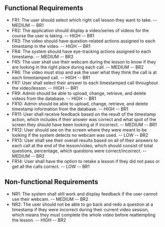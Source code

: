 ## Functional Requirements
- FR1: The user should select which right call lesson they want to take. -- MEDIUM -- BR1
- FR2: The application should display a video/series of videos for the course the user is taking. -- HIGH -- BR1
- FR3: The video should have question-related actions assigned to each timestamp in the video. -- HIGH -- BR1
- FR4: The system should have eye-tracking actions assigned to each timestamp. -- MEDIUM -- BR2
- FR5: The user shall use their webcam during the lesson to know if they are looking in the right place during
  each call. -- MEDIUM -- BR2
- FR6: The video must stop and ask the user what they think the call is at each timestamped call. -- HIGH -- BR1
- FR7: User shall select their answer to each timestamped call throughout the video/lesson.  -- HIGH -- BR1
- FR9: Admin should be able to upload, change, retrieve, and delete videos from the database. -- HIGH -- BR1
- FR10: Admin should be able to upload, change, retrieve, and delete timestamp information from the database. -- HIGH -- BR1
- FR11: User shall receive feedback based on the result of the timestamp action, which includes if their answer was correct and what spot of the screen they should have been looking at if incorrect. -- MEDIUM -- BR1
- FR12: User should see on the screen where they were meant to be looking if the system detects no webcam was used. -- LOW -- BR2
- FR13: User shall see their overall results based on all of their answers to each call at the end of the lesson/video, which should consist of total questions, percentage, which questions were correct/incorrect. -- MEDIUM -- BR2
- FR14: User shall have the option to retake a lesson if they did not pass or get all the calls correct. -- LOW -- BR1

## Non-functional Requirements
- NR1: The system shall still work and display feedback if the user cannot use their webcam. -- MEDIUM -- BR2
- NR2: The user should not be able to go back and redo a question at a timestamp if they were incorrect during their current video session, which means they must complete the whole video before reattempting the lesson. -- HIGH -- BR2